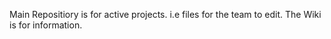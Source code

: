 Main Repositiory is for active projects. i.e files for the team to edit. 
The Wiki is for information.
